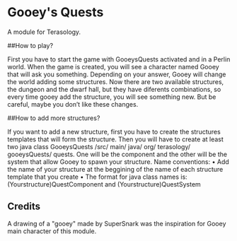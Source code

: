 #  Gooey's Quests

A module for Terasology.

##How to play?

First you have to start the game with GooeysQuests activated and in a Perlin world. When the game is created, you will see a character named Gooey that will ask you something. Depending on your answer, Gooey will change the world adding some structures. Now there are two available structures, the dungeon and the dwarf hall, but they have diferents combinations, so every time gooey add the structure, you will see something new. But be careful, maybe you don’t like these changes.

##How to add more structures?

If you want to add a new structure, first you have to create the structures templates that will form the structure. Then you will have to create at least two java class GooeysQuests /src/ main/ java/ org/ terasology/ gooeysQuests/ quests. One will be the component and the other will be the system that allow Gooey to spawn your structure.
Name conventions:
•	Add the name of your structure at the beggining of the name of each structure template that you create
•	The format for java class names is: (Yourstructure)QuestComponent and (Yourstructure)QuestSystem

## Credits

A drawing of a "gooey" made by SuperSnark was the inspiration for Gooey main character of this module.
